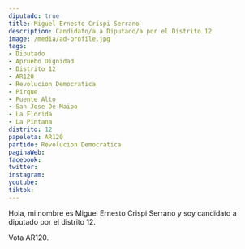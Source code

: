 ```yaml
---
diputado: true
title: Miguel Ernesto Crispi Serrano
description: Candidato/a a Diputado/a por el Distrito 12
image: /media/ad-profile.jpg
tags:
- Diputado
- Apruebo Dignidad
- Distrito 12
- AR120
- Revolucion Democratica
- Pirque
- Puente Alto
- San Jose De Maipo
- La Florida
- La Pintana
distrito: 12
papeleta: AR120
partido: Revolucion Democratica
paginaWeb:
facebook:
twitter:
instagram:
youtube:
tiktok:
---
```

Hola, mi nombre es Miguel Ernesto Crispi Serrano y soy candidato a diputado por el distrito 12.

Vota AR120.
